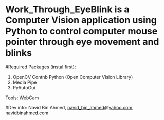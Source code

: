 ﻿# Work_Through_EyeBlink is a Computer Vision application using Python to control computer mouse pointer through eye movement and blinks
 
 #Required Packages (instal first):
 1. OpenCV Contnb Python (Open Computer Vision Library)
 2. Media Pipe
 3. PyAutoGui
 
 Tools:
 WebCam
 
 #Dev info:
 Navid Bin Ahmed,
 navid_bin_ahmed@yahoo.com,
 navidbinahmed.com
